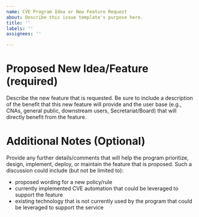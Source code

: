 ```yaml
---
name: CVE Program Idea or New Feature Request
about: Describe this issue template's purpose here.
title: ''
labels: ''
assignees: ''

---
```


# Proposed New Idea/Feature (required)
Describe the new feature that is requested. Be sure to include a description of the benefit that this new feature will provide and the user base (e.g., CNAs, general public, downstream users, Secretariat/Board) that will directly benefit from the feature. 

# Additional Notes (Optional)
Provide any further details/comments that will help the program prioritize, design, implement, deploy, or maintain the feature that is proposed. Such a discussion could include (but not be limited to):
- proposed wording for a new policy/rule
- currently implemented CVE automation that could be leveraged to support the feature
- existing technology that is not currently used by the program that could be leveraged to support the service
